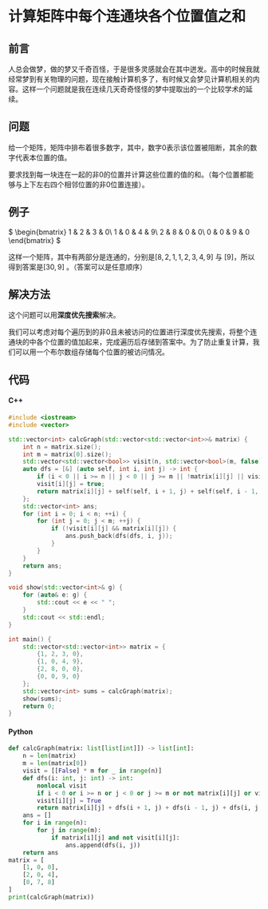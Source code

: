 计算矩阵中每个连通块各个位置值之和
=============================

## 前言

人总会做梦，做的梦又千奇百怪，于是很多灵感就会在其中迸发。高中的时候我就经常梦到有关物理的问题，现在接触计算机多了，有时候又会梦见计算机相关的内容。这样一个问题就是我在连续几天奇奇怪怪的梦中提取出的一个比较学术的延续。

## 问题

给一个矩阵，矩阵中排布着很多数字，其中，数字0表示该位置被阻断，其余的数字代表本位置的值。

要求找到每一块连在一起的非0的位置并计算这些位置的值的和。（每个位置都能够与上下左右四个相邻位置的非0位置连接）。

## 例子

 $
\begin{bmatrix}
 1 & 2 & 3 & 0\\
 1 & 0 & 4 & 9\\
 2 & 8 & 0 & 0\\
 0 & 0 & 9 & 0
\end{bmatrix}
$ 

这样一个矩阵，其中有两部分是连通的，分别是$[8,2,1,1,2,3,4,9]$ 与 $[9]$，所以得到答案是$[30, 9]$ 。（答案可以是任意顺序）

## 解决方法

这个问题可以用**深度优先搜索**解决。

我们可以考虑对每个遍历到的非0且未被访问的位置进行深度优先搜索，将整个连通块的中各个位置的值加起来，完成遍历后存储到答案中。为了防止重复计算，我们可以用一个布尔数组存储每个位置的被访问情况。

## 代码

#### C++

```c++
#include <iostream>
#include <vector>

std::vector<int> calcGraph(std::vector<std::vector<int>>& matrix) {
    int n = matrix.size();
    int m = matrix[0].size();
    std::vector<std::vector<bool>> visit(n, std::vector<bool>(m, false));
    auto dfs = [&] (auto self, int i, int j) -> int {
        if (i < 0 || i >= n || j < 0 || j >= m || !matrix[i][j] || visit[i][j]) return 0;
        visit[i][j] = true;
        return matrix[i][j] + self(self, i + 1, j) + self(self, i - 1, j) + self(self, i, j + 1) + self(self, i, j - 1);
    };
    std::vector<int> ans;
    for (int i = 0; i < n; ++i) {
        for (int j = 0; j < m; ++j) {
            if (!visit[i][j] && matrix[i][j]) {
                ans.push_back(dfs(dfs, i, j));
            }
        }
    }
    return ans;
}

void show(std::vector<int>& g) {
    for (auto& e: g) {
        std::cout << e << " ";
    }
    std::cout << std::endl;
}

int main() {
    std::vector<std::vector<int>> matrix = {
        {1, 2, 3, 0},
        {1, 0, 4, 9},
        {2, 8, 0, 0},
        {0, 0, 9, 0}
    };
    std::vector<int> sums = calcGraph(matrix);
    show(sums);
    return 0;
}
```

#### Python

```python
def calcGraph(matrix: list[list[int]]) -> list[int]:
    n = len(matrix)
    m = len(matrix[0])
    visit = [[False] * m for _ in range(n)]
    def dfs(i: int, j: int) -> int:
        nonlocal visit
        if i < 0 or i >= n or j < 0 or j >= m or not matrix[i][j] or visit[i][j]: return 0
        visit[i][j] = True
        return matrix[i][j] + dfs(i + 1, j) + dfs(i - 1, j) + dfs(i, j + 1) + dfs(i, j - 1)
    ans = []
    for i in range(n):
        for j in range(m):
            if matrix[i][j] and not visit[i][j]:
                ans.append(dfs(i, j))
    return ans
matrix = [
    [1, 0, 0],
    [2, 0, 4],
    [0, 7, 8]
]
print(calcGraph(matrix))
```
